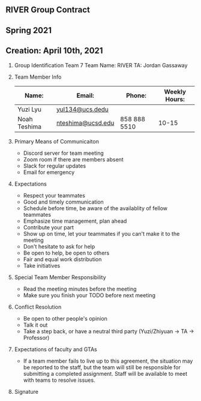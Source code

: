 ## RIVER Group Contract
## Spring 2021
## Creation: April 10th, 2021
1. Group Identification
    Team 7
    Team Name: RIVER
    TA: Jordan Gassaway
2. Team Member Info
   
    | Name: | Email: | Phone: | Weekly Hours: |
    | --- | --- | --- | ---|
    | Yuzi Lyu | yul134@ucs.dedu | | |       
    | Noah Teshima | nteshima@ucsd.edu | 858 888 5510 | 10-15 |
    

3. Primary Means of Communicaiton
    - Discord server for team meeting
    - Zoom room if there are members absent
    - Slack for regular updates
    - Email for emergency
4. Expectations
    - Respect your teammates
    - Good and timely communication
    - Schedule before time, be aware of the availablity of fellow teammates
    - Emphasize time management, plan ahead
    - Contribute your part
    - Show up on time, let your teammates if you can't make it to the meeting
    - Don't hesitate to ask for help
    - Be open to help, be open to others
    - Fair and equal work distribution
    - Take initiatives
5. Special Team Member Responsibility
    - Read the meeting minutes before the meeting
    - Make sure you finish your TODO before next meeting
6. Conflict Resolution
    - Be open to other people's opinion
    - Talk it out
    - Take a step back, or have a neutral third party (Yuzi/Zhiyuan -> TA -> Professor)
7. Expectations of faculty and GTAs
    - If a team member fails to live up to this agreement, the situation may be reported to the staff, but the team will still be responsible for submitting a completed assignment. Staff will be available to meet with teams to resolve issues.
8.  Signature
